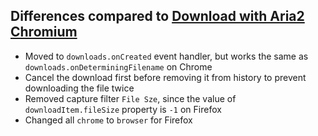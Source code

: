 ## Differences compared to [Download with Aria2 Chromium](https://github.com/jc3213/download_with_aria2-chromium/blob/master/README.md)

- Moved to `downloads.onCreated` event handler, but works the same as `downloads.onDeterminingFilename` on Chrome
- Cancel the download first before removing it from history to prevent downloading the file twice
- Removed capture filter `File Sze`, since the value of `downloadItem.fileSize` property is `-1` on Firefox
- Changed all `chrome` to `browser` for Firefox
